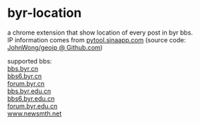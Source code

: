 byr-location
============

a chrome extension that show location of every post in byr bbs.
<br>IP information comes from <a href="pytool.sinaapp.com">pytool.sinaapp.com</a> (source code: <a href="https://github.com/JohnWong/geoip">JohnWong/geoip @ Github.com</a>)

supported bbs:
<br><a href="bbs.byr.cn">bbs.byr.cn</a>
<br><a href="bbs6.byr.cn">bbs6.byr.cn</a>
<br><a href="forum.byr.cn">forum.byr.cn</a>
<br><a href="bbs.byr.edu.cn">bbs.byr.edu.cn</a>
<br><a href="bbs6.byr.edu.cn">bbs6.byr.edu.cn</a>
<br><a href="forum.byr.edu.cn">forum.byr.edu.cn</a>
<br><a href="www.newsmth.net">www.newsmth.net</a>
